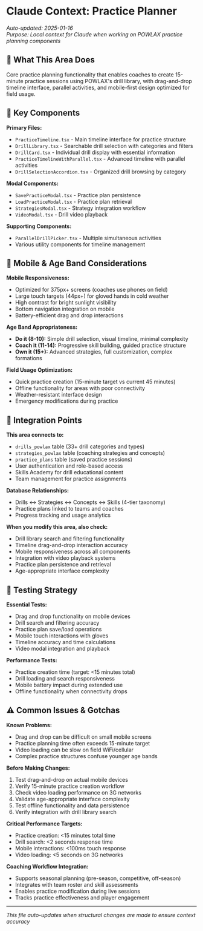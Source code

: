 # Claude Context: Practice Planner

*Auto-updated: 2025-01-16*  
*Purpose: Local context for Claude when working on POWLAX practice planning components*

## 🎯 **What This Area Does**
Core practice planning functionality that enables coaches to create 15-minute practice sessions using POWLAX's drill library, with drag-and-drop timeline interface, parallel activities, and mobile-first design optimized for field usage.

## 🔧 **Key Components**
**Primary Files:**
- `PracticeTimeline.tsx` - Main timeline interface for practice structure
- `DrillLibrary.tsx` - Searchable drill selection with categories and filters
- `DrillCard.tsx` - Individual drill display with essential information
- `PracticeTimelineWithParallel.tsx` - Advanced timeline with parallel activities
- `DrillSelectionAccordion.tsx` - Organized drill browsing by category

**Modal Components:**
- `SavePracticeModal.tsx` - Practice plan persistence
- `LoadPracticeModal.tsx` - Practice plan retrieval
- `StrategiesModal.tsx` - Strategy integration workflow
- `VideoModal.tsx` - Drill video playback

**Supporting Components:**
- `ParallelDrillPicker.tsx` - Multiple simultaneous activities
- Various utility components for timeline management

## 📱 **Mobile & Age Band Considerations**
**Mobile Responsiveness:**
- Optimized for 375px+ screens (coaches use phones on field)
- Large touch targets (44px+) for gloved hands in cold weather
- High contrast for bright sunlight visibility  
- Bottom navigation integration on mobile
- Battery-efficient drag and drop interactions

**Age Band Appropriateness:**
- **Do it (8-10):** Simple drill selection, visual timeline, minimal complexity
- **Coach it (11-14):** Progressive skill building, guided practice structure
- **Own it (15+):** Advanced strategies, full customization, complex formations

**Field Usage Optimization:**
- Quick practice creation (15-minute target vs current 45 minutes)
- Offline functionality for areas with poor connectivity
- Weather-resistant interface design
- Emergency modifications during practice

## 🔗 **Integration Points**
**This area connects to:**
- `drills_powlax` table (33+ drill categories and types)
- `strategies_powlax` table (coaching strategies and concepts)
- `practice_plans` table (saved practice sessions)
- User authentication and role-based access
- Skills Academy for drill educational content
- Team management for practice assignments

**Database Relationships:**
- Drills ↔ Strategies ↔ Concepts ↔ Skills (4-tier taxonomy)
- Practice plans linked to teams and coaches
- Progress tracking and usage analytics

**When you modify this area, also check:**
- Drill library search and filtering functionality
- Timeline drag-and-drop interaction accuracy
- Mobile responsiveness across all components
- Integration with video playback systems
- Practice plan persistence and retrieval
- Age-appropriate interface complexity

## 🧪 **Testing Strategy**
**Essential Tests:**
- Drag and drop functionality on mobile devices
- Drill search and filtering accuracy
- Practice plan save/load operations
- Mobile touch interactions with gloves
- Timeline accuracy and time calculations
- Video modal integration and playback

**Performance Tests:**
- Practice creation time (target: <15 minutes total)
- Drill loading and search responsiveness
- Mobile battery impact during extended use
- Offline functionality when connectivity drops

## ⚠️ **Common Issues & Gotchas**
**Known Problems:**
- Drag and drop can be difficult on small mobile screens
- Practice planning time often exceeds 15-minute target
- Video loading can be slow on field WiFi/cellular
- Complex practice structures confuse younger age bands

**Before Making Changes:**
1. Test drag-and-drop on actual mobile devices
2. Verify 15-minute practice creation workflow
3. Check video loading performance on 3G networks
4. Validate age-appropriate interface complexity
5. Test offline functionality and data persistence
6. Verify integration with drill library search

**Critical Performance Targets:**
- Practice creation: <15 minutes total time
- Drill search: <2 seconds response time
- Mobile interactions: <100ms touch response
- Video loading: <5 seconds on 3G networks

**Coaching Workflow Integration:**
- Supports seasonal planning (pre-season, competitive, off-season)
- Integrates with team roster and skill assessments
- Enables practice modification during live sessions
- Tracks practice effectiveness and player engagement

---
*This file auto-updates when structural changes are made to ensure context accuracy*
